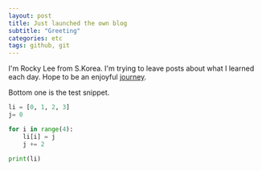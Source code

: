 ```yaml
---
layout: post
title: Just launched the own blog
subtitle: "Greeting"
categories: etc
tags: github, git
---
```


I'm Rocky Lee from S.Korea.
I'm trying to leave posts about what I learned each day.
Hope to be an enjoyful [journey](https://sangrakl.github.io).

Bottom one is the test snippet.
```python
li = [0, 1, 2, 3]
j= 0

for i in range(4):
    li[i] = j
    j += 2

print(li)
```
